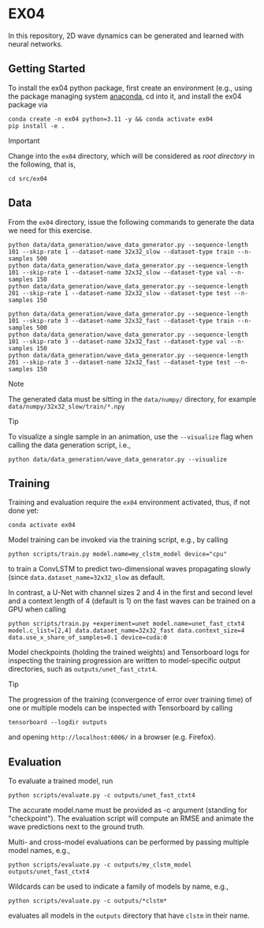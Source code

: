 # EX04

In this repository, 2D wave dynamics can be generated and learned with neural networks.


## Getting Started

To install the ex04 python package, first create an environment (e.g., using the package managing system [anaconda](https://docs.anaconda.com/anaconda/install/linux/), cd into it, and install the ex04 package via

```
conda create -n ex04 python=3.11 -y && conda activate ex04
pip install -e .
```

> [!IMPORTANT]  
> Change into the `ex04` directory, which will be considered as _root directory_ in the following, that is,
> ```
> cd src/ex04
> ```


## Data

From the `ex04` directory, issue the following commands to generate the data we need for this exercise.

```
python data/data_generation/wave_data_generator.py --sequence-length 101 --skip-rate 1 --dataset-name 32x32_slow --dataset-type train --n-samples 500
python data/data_generation/wave_data_generator.py --sequence-length 101 --skip-rate 1 --dataset-name 32x32_slow --dataset-type val --n-samples 150
python data/data_generation/wave_data_generator.py --sequence-length 201 --skip-rate 1 --dataset-name 32x32_slow --dataset-type test --n-samples 150

python data/data_generation/wave_data_generator.py --sequence-length 101 --skip-rate 3 --dataset-name 32x32_fast --dataset-type train --n-samples 500
python data/data_generation/wave_data_generator.py --sequence-length 101 --skip-rate 3 --dataset-name 32x32_fast --dataset-type val --n-samples 150
python data/data_generation/wave_data_generator.py --sequence-length 201 --skip-rate 3 --dataset-name 32x32_fast --dataset-type test --n-samples 150
```

> [!NOTE]
> The generated data must be sitting in the `data/numpy/` directory, for example `data/numpy/32x32_slow/train/*.npy`

> [!TIP]
> To visualize a single sample in an animation, use the `--visualize` flag when calling the data generation script, i.e.,
> ```
> python data/data_generation/wave_data_generator.py --visualize
> ```


## Training

Training and evaluation require the `ex04` environment activated, thus, if not done yet:
```
conda activate ex04
```

Model training can be invoked via the training script, e.g., by calling
```
python scripts/train.py model.name=my_clstm_model device="cpu"
```
to train a ConvLSTM to predict two-dimensional waves propagating slowly (since ```data.dataset_name=32x32_slow``` as default.

In contrast, a U-Net with channel sizes 2 and 4 in the first and second level and a context length of 4 (default is 1) on the fast waves can be trained on a GPU when calling
```
python scripts/train.py +experiment=unet model.name=unet_fast_ctxt4 model.c_list=[2,4] data.dataset_name=32x32_fast data.context_size=4 data.use_x_share_of_samples=0.1 device=cuda:0
```

Model checkpoints (holding the trained weights) and Tensorboard logs for inspecting the training progression are written to model-specific output directories, such as `outputs/unet_fast_ctxt4`.

> [!TIP]
> The progression of the training (convergence of error over training time) of one or multiple models can be inspected with Tensorboard by calling
> ```
> tensorboard --logdir outputs
> ```
> and opening `http://localhost:6006/` in a browser (e.g. Firefox).


## Evaluation

To evaluate a trained model, run
```
python scripts/evaluate.py -c outputs/unet_fast_ctxt4
```
The accurate model.name must be provided as -c argument (standing for "checkpoint"). The evaluation script will compute an RMSE and animate the wave predictions next to the ground truth.

Multi- and cross-model evaluations can be performed by passing multiple model names, e.g.,
```
python scripts/evaluate.py -c outputs/my_clstm_model outputs/unet_fast_ctxt4
```
Wildcards can be used to indicate a family of models by name, e.g.,
```
python scripts/evaluate.py -c outputs/*clstm*
```
evaluates all models in the `outputs` directory that have `clstm` in their name.

